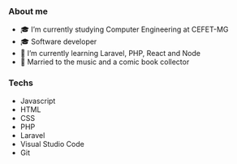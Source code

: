 ### About me

- 🎓 I’m currently studying Computer Engineering at CEFET-MG
- 🎓 Software developer
- 🌱 I’m currently learning Laravel, PHP, React and Node
- 💞  Married to the music and a comic book collector 

### Techs 
- Javascript
- HTML
- CSS
- PHP
- Laravel
- Visual Studio Code
- Git
